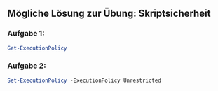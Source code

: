 ## Mögliche Lösung zur Übung: Skriptsicherheit

### Aufgabe 1:
```powershell
Get-ExecutionPolicy
``` 

### Aufgabe 2:

```powershell
Set-ExecutionPolicy -ExecutionPolicy Unrestricted
```
